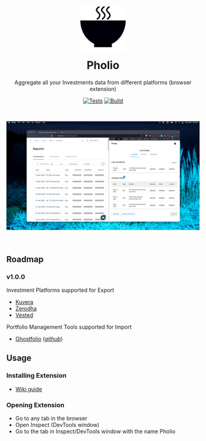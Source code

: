 <p align="center">
  <a href="#"><img width="120" src="dist/images/icon-128.png" alt="Pholio logo"></a>
</p>
<h1 align="center" style="margin-top: 0px;">Pholio</h1>

<p align="center" >Aggregate all your Investments data from different platforms (browser extension)</p>

<div align="center" >

[![Tests](https://github.com/6ameDev/pholio/actions/workflows/tests.yml/badge.svg)](https://github.com/6ameDev/pholio/actions/workflows/tests.yml)
[![Build](https://github.com/6ameDev/pholio/actions/workflows/build.yml/badge.svg)](https://github.com/6ameDev/pholio/actions/workflows/build.yml)

</div>

<br>

<div align="center">

  [<img src="screenshots/pholio-standard-platform.png" width="600" alt="Preview of the Pholio trailer">](https://www.youtube.com/watch?v=X-gKJKSWEvw)

</div>

<br>

## Roadmap 

### v1.0.0

Investment Platforms supported for Export
- [Kuvera](https://kuvera.in/)
- [Zerodha](https://console.zerodha.com/)
- [Vested](https://app.vestedfinance.com/)

Portfolio Management Tools supported for Import
- [Ghostfolio](https://ghostfol.io/) ([_github_](https://github.com/ghostfolio/ghostfolio))

## Usage

### Installing Extension
- [Wiki guide](https://github.com/6ameDev/pholio/wiki/Chromium-unpacked-installation)

### Opening Extension
- Go to any tab in the browser
- Open Inspect (DevTools window)
- Go to the tab in Inspect/DevTools window with the name Pholio
